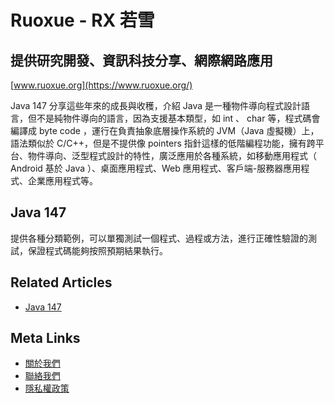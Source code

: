 # Ruoxue - RX 若雪
## 提供研究開發、資訊科技分享、網際網路應用
[www.ruoxue.org](https://www.ruoxue.org/)

Java 147 分享這些年來的成長與收穫，介紹 Java 是一種物件導向程式設計語言，但不是純物件導向的語言，因為支援基本類型，如 int 、 char 等，程式碼會編譯成 byte code ，運行在負責抽象底層操作系統的 JVM（Java 虛擬機）上，語法類似於 C/C++，但是不提供像 pointers 指針這樣的低階編程功能，擁有跨平台、物件導向、泛型程式設計的特性，廣泛應用於各種系統，如移動應用程式（ Android 基於 Java ）、桌面應用程式、Web 應用程式、客戶端-服務器應用程式、企業應用程式等。

## Java 147
提供各種分類範例，可以單獨測試一個程式、過程或方法，進行正確性驗證的測試，保證程式碼能夠按照預期結果執行。

## Related Articles
- [Java 147](https://www.ruoxue.org/java-147/)

## Meta Links
- [關於我們](https://www.ruoxue.org/about-us/)
- [聯絡我們](https://www.ruoxue.org/contact-us/)
- [隱私權政策](https://www.ruoxue.org/privacy-policy/)
